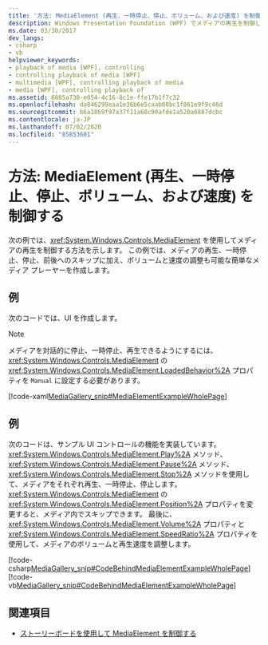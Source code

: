 ```yaml
---
title: '方法: MediaElement (再生、一時停止、停止、ボリューム、および速度) を制御する'
description: Windows Presentation Foundation (WPF) でメディアの再生を制御します。 開始、停止、一時停止、前後へのスキップ、ボリュームと速度の調整を行います。
ms.date: 03/30/2017
dev_langs:
- csharp
- vb
helpviewer_keywords:
- playback of media [WPF], controlling
- controlling playback of media [WPF]
- multimedia [WPF], controlling playback of media
- media [WPF], controlling playback of
ms.assetid: 6885a730-e054-4c16-8c1e-ffe17b1f7c32
ms.openlocfilehash: da846299eaa1e36b6e5caab08bc1f861e9f9c46d
ms.sourcegitcommit: b6a1869f97a37f11a68c90afde1a520a6887dcbc
ms.contentlocale: ja-JP
ms.lasthandoff: 07/02/2020
ms.locfileid: "85853601"
---
```

# <a name="how-to-control-a-mediaelement-play-pause-stop-volume-and-speed"></a>方法: MediaElement (再生、一時停止、停止、ボリューム、および速度) を制御する
次の例では、<xref:System.Windows.Controls.MediaElement> を使用してメディアの再生を制御する方法を示します。 この例では、メディアの再生、一時停止、停止、前後へのスキップに加え、ボリュームと速度の調整も可能な簡単なメディア プレーヤーを作成します。  
  
## <a name="example"></a>例  
 次のコードでは、UI を作成します。  
  
> [!NOTE]
> メディアを対話的に停止、一時停止、再生できるようにするには、<xref:System.Windows.Controls.MediaElement> の <xref:System.Windows.Controls.MediaElement.LoadedBehavior%2A> プロパティを `Manual` に設定する必要があります。  
  
 [!code-xaml[MediaGallery_snip#MediaElementExampleWholePage](~/samples/snippets/visualbasic/VS_Snippets_Wpf/MediaGallery_snip/VB/MediaElementExample.xaml#mediaelementexamplewholepage)]  
  
## <a name="example"></a>例  
 次のコードは、サンプル UI コントロールの機能を実装しています。 <xref:System.Windows.Controls.MediaElement.Play%2A> メソッド、<xref:System.Windows.Controls.MediaElement.Pause%2A> メソッド、<xref:System.Windows.Controls.MediaElement.Stop%2A> メソッドを使用して、メディアをそれぞれ再生、一時停止、停止します。 <xref:System.Windows.Controls.MediaElement> の <xref:System.Windows.Controls.MediaElement.Position%2A> プロパティを変更すると、メディア内でスキップできます。 最後に、<xref:System.Windows.Controls.MediaElement.Volume%2A> プロパティと <xref:System.Windows.Controls.MediaElement.SpeedRatio%2A> プロパティを使用して、メディアのボリュームと再生速度を調整します。  
  
 [!code-csharp[MediaGallery_snip#CodeBehindMediaElementExampleWholePage](~/samples/snippets/csharp/VS_Snippets_Wpf/MediaGallery_snip/CSharp/MediaElementExample.xaml.cs#codebehindmediaelementexamplewholepage)]
 [!code-vb[MediaGallery_snip#CodeBehindMediaElementExampleWholePage](~/samples/snippets/visualbasic/VS_Snippets_Wpf/MediaGallery_snip/VB/MediaElementExample.xaml.vb#codebehindmediaelementexamplewholepage)]  
  
## <a name="see-also"></a>関連項目

- [ストーリーボードを使用して MediaElement を制御する](how-to-control-a-mediaelement-by-using-a-storyboard.md)
